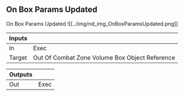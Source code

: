 ## On Box Params Updated
On Box Params Updated
![[../img/nd_img_OnBoxParamsUpdated.png]]

|Inputs||
|--|--|
| In | Exec |
| Target | Out Of Combat Zone Volume Box Object Reference |

|Outputs||
|--|--|
| Out | Exec |
